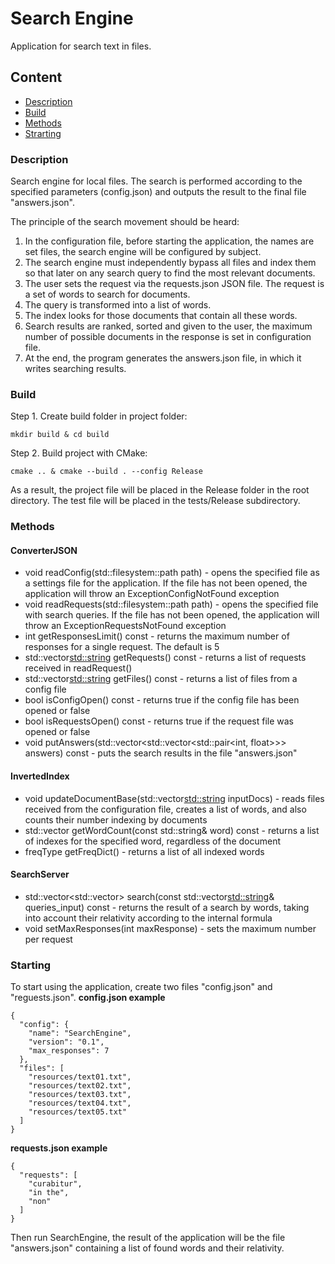 # Search Engine
Application for search text in files.
## Content
* [Description](#description)
* [Build](#build)
* [Methods](#mthods)
* [Strarting](#starting)

### Description

Search engine for local files. The search is performed according to the specified parameters (config.json) and outputs the result to the final file "answers.json".

The principle of the search movement should be heard:
1. In the configuration file, before starting the application, the names are set
files, the search engine will be configured by subject.
2. The search engine must independently bypass all files and
index them so that later on any search query to find the most
relevant documents.
3. The user sets the request via the requests.json JSON file. The request is
a set of words to search for documents.
4. The query is transformed into a list of words.
5. The index looks for those documents that contain all these words.
6. Search results are ranked, sorted and given to the user,
the maximum number of possible documents in the response is set in
configuration file.
7. At the end, the program generates the answers.json file, in which it writes
searching results.

### Build

Step 1. Create build folder in project folder:

	mkdir build & cd build

Step 2. Build project with CMake:

	cmake .. & cmake --build . --config Release

As a result, the project file will be placed in the Release folder in the root directory. The test file will be placed in the tests/Release subdirectory.

### Methods

#### ConverterJSON
- void readConfig(std::filesystem::path path) - opens the specified file as a settings file for the application. If the file has not been opened, the application will throw an ExceptionConfigNotFound exception
- void readRequests(std::filesystem::path path) - opens the specified file with search queries. If the file has not been opened, the application will throw an ExceptionRequestsNotFound exception
- int getResponsesLimit() const - returns the maximum number of responses for a single request. The default is 5
- std::vector<std::string> getRequests() const - returns a list of requests received in readRequest()
- std::vector<std::string> getFiles() const - returns a list of files from a config file
- bool isConfigOpen() const - returns true if the config file has been opened or false
- bool isRequestsOpen() const - returns true if the request file was opened or false
- void putAnswers(std::vector<std::vector<std::pair<int, float>>> answers) const - puts the search results in the file "answers.json"

#### InvertedIndex
- void updateDocumentBase(std::vector<std::string> inputDocs) - reads files received from the configuration file, creates a list of words, and also counts their number indexing by documents
- std::vector<Entry> getWordCount(const std::string& word) const - returns a list of indexes for the specified word, regardless of the document
- freqType getFreqDict() - returns a list of all indexed words

#### SearchServer
- std::vector<std::vector<RelativeIndex>> search(const std::vector<std::string>& queries_input) const - returns the result of a search by words, taking into account their relativity according to the internal formula
- void setMaxResponses(int maxResponse) - sets the maximum number per request

### Starting

To start using the application, create two files "config.json" and "reguests.json".
**config.json example**
	
	{
      "config": {
        "name": "SearchEngine",
        "version": "0.1",
        "max_responses": 7
      },
      "files": [
        "resources/text01.txt",
        "resources/text02.txt",
        "resources/text03.txt",
        "resources/text04.txt",
        "resources/text05.txt"
      ]
    }

**requests.json example**

    {
      "requests": [
        "curabitur",
        "in the",
        "non"
      ]
    }

Then run SearchEngine, the result of the application will be the file "answers.json" containing a list of found words and their relativity.
